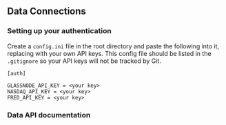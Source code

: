 
## Data Connections

### Setting up your authentication

Create a `config.ini` file in the root directory and paste the following into it, replacing with your own API keys. This config file should be listed in the `.gitignore` so your API keys will not be tracked by Git.

```
[auth]

GLASSNODE_API_KEY = <your key>
NASDAQ_API_KEY = <your key>
FRED_API_KEY = <your key>
```

### Data API documentation
